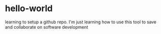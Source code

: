 # hello-world
learning to setup a github repo.
I'm just learning how to use this tool to save and collaborate on software development
